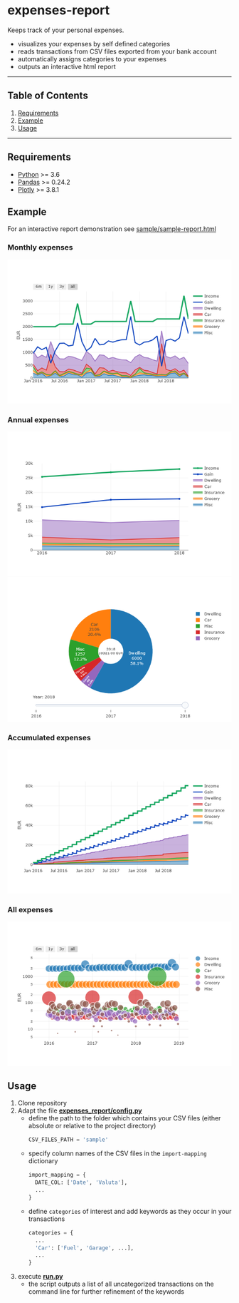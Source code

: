 # expenses-report
Keeps track of your personal expenses.
* visualizes your expenses by self defined categories
* reads transactions from CSV files exported from your bank account
* automatically assigns categories to your expenses
* outputs an interactive html report

---

## Table of Contents
1. [Requirements](#requirements)
1. [Example](#example)
1. [Usage](#usage)

---

## Requirements
* <a href="https://www.python.org/downloads" target="_blank">Python</a> >= 3.6
* <a href="https://pandas.pydata.org/pandas-docs/stable/install.html#installing-from-pypi" target="_blank">Pandas</a> >= 0.24.2
* <a href="https://plot.ly/python/getting-started/#installation" target="_blank">Plotly</a> >= 3.8.1

## Example
For an interactive report demonstration see [sample/sample-report.html](https://kircher-sw.github.io/expenses-report/sample/sample-report.html)

### Monthly expenses
![Categories by month](sample/category-month.png "expenses-report Categories by month")

### Annual expenses
![Categories by year](sample/category-year.png "expenses-report Categories by year")
![Pie chart](sample/pie-year.png "expenses-report Categories as a pie chart")

### Accumulated expenses
![Categories cumulated](sample/category-cumulated.png "expenses-report cumulated by categories")

### All expenses
![All expenses](sample/all-expenses.png "expenses-report")

## Usage
1. Clone repository
1. Adapt the file [**expenses_report/config.py**](expenses_report/config/config.py)
    * define the path to the folder which contains your CSV files (either absolute or relative to the project directory)
      ```python
      CSV_FILES_PATH = 'sample'
      ```
    * specify column names of the CSV files in the `import-mapping` dictionary
      ```python
      import_mapping = {
        DATE_COL: ['Date', 'Valuta'],
        ...
      }
      ```
    * define `categories` of interest and add keywords as they occur in your transactions
      ```python
      categories = {
        ...
        'Car': ['Fuel', 'Garage', ...],
        ...
      }
      ```
1. execute [**run.py**](run.py)
    * the script outputs a list of all uncategorized transactions on the command line for further refinement of the keywords
 

